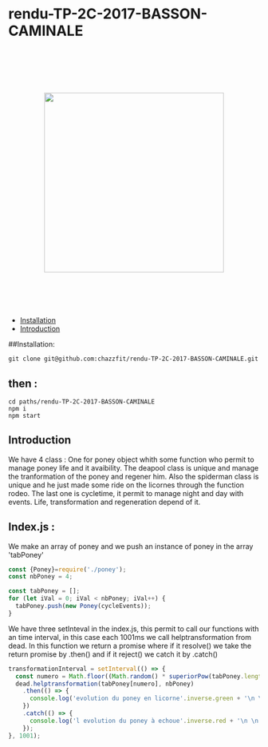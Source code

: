 # rendu-TP-2C-2017-BASSON-CAMINALE
<h1 align="center">
	<br>
	<br>
	<img width="360" src="http://assets1.ignimgs.com/2016/02/07/deadpooljpg-0d7bb9_1280w.jpg alt="chalk">
	<br>
	<br>
	<br>
</h1>


* [Installation](#Installation)
* [Introduction](#Introduction)

##Installation:


```
git clone git@github.com:chazzfit/rendu-TP-2C-2017-BASSON-CAMINALE.git
```

then :
-------

```
cd paths/rendu-TP-2C-2017-BASSON-CAMINALE
npm i
npm start
```

## Introduction

We have 4 class : One for poney object whith some function who permit to manage poney life and it avaibility. The deapool class is unique and manage the tranformation of the poney and regener him.
 Also the spiderman class is unique and he just made some ride on the licornes through the function rodeo.
 The last one is cycletime, it permit to manage night and day with events. Life, transformation and regeneration depend of it.

Index.js :
--------------------------------------------------------
We make an array of poney and we push an instance of poney in the array 'tabPoney'
```js
const {Poney}=require('./poney');
const nbPoney = 4;

const tabPoney = [];
for (let iVal = 0; iVal < nbPoney; iVal++) {
  tabPoney.push(new Poney(cycleEvents));
}
```

We have three setInteval in the index.js, this permit to call our functions with an time interval,
in this case each  1001ms we call helptransformation from dead. In this function 
we return a promise where if it resolve() we take the return promise by .then()
and  if it reject() we catch it by .catch()
```js
transformationInterval = setInterval(() => {
  const numero = Math.floor((Math.random() * superiorPow(tabPoney.length)) % tabPoney.length);
  dead.helptransformation(tabPoney[numero], nbPoney)
    .then(() => {
      console.log('evolution du poney en licorne'.inverse.green + '\n \n');
    })
    .catch(() => {
      console.log('l evolution du poney à echoue'.inverse.red + '\n \n');
    });
}, 1001);
```

